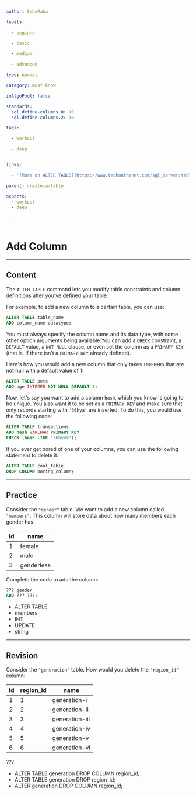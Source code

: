 ```yaml
---
author: SebaRaba

levels:

  - beginner

  - basic

  - medium

  - advanced

type: normal

category: must-know

inAlgoPool: false

standards:
  sql.define-columns.0: 10
  sql.define-columns.2: 10

tags:

  - workout

  - deep


links:

  - '[More on ALTER TABLE](https://www.techonthenet.com/sql_server/tables/alter_table.php){website}'

parent: create-a-table

aspects:
  - workout
  - deep


---
```


# Add Column

---
## Content

The `ALTER TABLE` command lets you modify table constraints and column definitions after you've defined your table.

For example, to add a new column to a certain table, you can use:

```sql
ALTER TABLE table_name
ADD column_name datatype;
```

You must always specify the column name and its data type, with some other option arguments being available.You can add a `CHECK` constraint, a `DEFAULT` value, a `NOT NULL` clause, or even set the column as a `PRIMARY KEY` (that is, if there isn't a `PRIMARY KEY` already defined).

Here's how you would add a new column that only takes `INTEGERS` that are not null with a default value of 1:

```sql
ALTER TABLE pets
ADD age INTEGER NOT NULL DEFAULT 1;
```

Now, let's say you want to add a column `hash`, which you know is going to be unique. You also want it to be set as a `PRIMARY KEY` and make sure that only records starting with `'36hya'` are inserted. To do this, you would use the following code:

```sql
ALTER TABLE transactions
ADD hash VARCHAR PRIMARY KEY 
CHECK (hash LIKE '36hya%');
```

If you ever get bored of one of your columns, you can use the following statement to delete it:

```sql
ALTER TABLE cool_table
DROP COLUMN boring_column;
```

---
## Practice

Consider the `"gender"` table. We want to add a new column called `"members"`. This column will store data about how many members each gender has.

| id | name       |
|----|------------|
| 1  | female     |
| 2  | male       |
| 3  | genderless |

Complete the code to add the column:

```sql
??? gender
ADD ??? ???;
```


* ALTER TABLE
* members
* INT
* UPDATE
* string

---
## Revision

Consider the `"generation"` table. How would you delete the `"region_id"` column:

| id | region_id | name           |
|----|-----------|----------------|
| 1  | 1         | generation-i   |
| 2  | 2         | generation-ii  |
| 3  | 3         | generation-iii |
| 4  | 4         | generation-iv  |
| 5  | 5         | generation-v   |
| 6  | 6         | generation-vi  |

???


* ALTER TABLE generation DROP COLUMN region_id;
* ALTER TABLE generation DROP region_id;
* ALTER generation DROP COLUMN region_id;